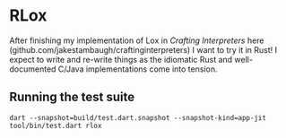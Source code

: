 # RLox

After finishing my implementation of Lox in _Crafting Interpreters_ here (github.com/jakestambaugh/craftinginterpreters) I want to try it in Rust! I expect to write and re-write things as the idiomatic Rust and well-documented C/Java implementations come into tension.

## Running the test suite

```
dart --snapshot=build/test.dart.snapshot --snapshot-kind=app-jit tool/bin/test.dart rlox
```